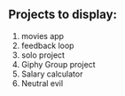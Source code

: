 ## Projects to display:
1. movies app
2. feedback loop 
3. solo project 
4. Giphy Group project 
5. Salary calculator 
6. Neutral evil